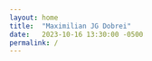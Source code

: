 ```yaml
---
layout: home
title:  "Maximilian JG Dobrei"
date:   2023-10-16 13:30:00 -0500
permalink: /
---
```


